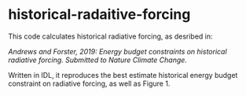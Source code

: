 # historical-radaitive-forcing
This code calculates historical radiative forcing, as desribed in:

*Andrews and Forster, 2019: Energy budget constraints on historical radiative forcing.  Submitted to Nature Climate Change.*

Written in IDL, it reproduces the best estimate historical energy budget constraint on radiative forcing, as well as Figure 1.
